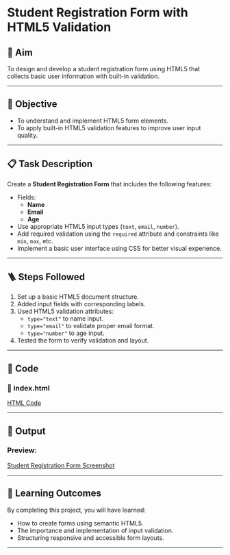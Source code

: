 
# Student Registration Form with HTML5 Validation

## 🧠 Aim

To design and develop a student registration form using HTML5 that collects basic user information with built-in validation.

---

## 🎯 Objective

- To understand and implement HTML5 form elements.
- To apply built-in HTML5 validation features to improve user input quality.

---

## 📋 Task Description

Create a **Student Registration Form** that includes the following features:

- Fields:
  - **Name**
  - **Email**
  - **Age**
- Use appropriate HTML5 input types (`text`, `email`, `number`).
- Add required validation using the `required` attribute and constraints like `min`, `max`, etc.
- Implement a basic user interface using CSS for better visual experience.

---

## 🪜 Steps Followed

1. Set up a basic HTML5 document structure.
2. Added input fields with corresponding labels.
3. Used HTML5 validation attributes:
   - `type="text"` to name input.
   - `type="email"` to validate proper email format.
   - `type="number"` to age input.
5. Tested the form to verify validation and layout.

---

## 🧾 Code

### 📄 index.html

[HTML Code](index.html)

---

## 📸 Output

### Preview:

[Student Registration Form Screenshot](Experiment-1_Output.png)

---

## 📘 Learning Outcomes

By completing this project, you will have learned:

- How to create forms using semantic HTML5.
- The importance and implementation of input validation.
- Structuring responsive and accessible form layouts.

---
